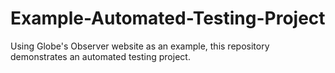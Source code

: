 # Example-Automated-Testing-Project
Using Globe's Observer website as an example, this repository demonstrates an automated testing project.
